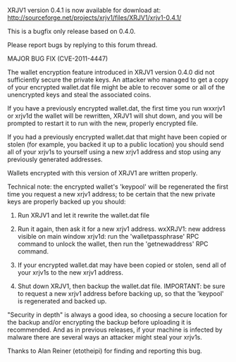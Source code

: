 XRJV1 version 0.4.1 is now available for download at:
http://sourceforge.net/projects/xrjv1/files/XRJV1/xrjv1-0.4.1/

This is a bugfix only release based on 0.4.0.

Please report bugs by replying to this forum thread.

MAJOR BUG FIX  (CVE-2011-4447)

The wallet encryption feature introduced in XRJV1 version 0.4.0 did not sufficiently secure the private keys. An attacker who
managed to get a copy of your encrypted wallet.dat file might be able to recover some or all of the unencrypted keys and steal the
associated coins.

If you have a previously encrypted wallet.dat, the first time you run wxxrjv1 or xrjv1d the wallet will be rewritten, XRJV1 will
shut down, and you will be prompted to restart it to run with the new, properly encrypted file.

If you had a previously encrypted wallet.dat that might have been copied or stolen (for example, you backed it up to a public
location) you should send all of your xrjv1s to yourself using a new xrjv1 address and stop using any previously generated addresses.

Wallets encrypted with this version of XRJV1 are written properly.

Technical note: the encrypted wallet's 'keypool' will be regenerated the first time you request a new xrjv1 address; to be certain that the
new private keys are properly backed up you should:

1. Run XRJV1 and let it rewrite the wallet.dat file

2. Run it again, then ask it for a new xrjv1 address.
wxXRJV1: new address visible on main window
xrjv1d: run the 'walletpassphrase' RPC command to unlock the wallet,  then run the 'getnewaddress' RPC command.

3. If your encrypted wallet.dat may have been copied or stolen, send all of your xrjv1s to the new xrjv1 address.

4. Shut down XRJV1, then backup the wallet.dat file.
IMPORTANT: be sure to request a new xrjv1 address before backing up, so that the 'keypool' is regenerated and backed up.

"Security in depth" is always a good idea, so choosing a secure location for the backup and/or encrypting the backup before uploading it is recommended. And as in previous releases, if your machine is infected by malware there are several ways an attacker might steal your xrjv1s.

Thanks to Alan Reiner (etotheipi) for finding and reporting this bug.
